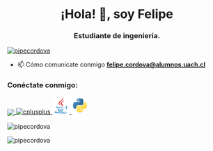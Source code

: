 <h1 align="center">¡Hola! 👋, soy Felipe</h1>
<h3 align="center">Estudiante de ingeniería.</h3>

<p align="left"> <a href="https://github.com/ryo-ma/ github-profile-trophy"><img src="https://github-profile-trophy.vercel.app/?username=pipecordova" alt="pipecordova" /></a> </p>

- 📫 Cómo comunícate conmigo **felipe.cordova@alumnos.uach.cl**

<h3 align="left">Conéctate conmigo:</h3>
<p align="left">
<a href="https://discord. gg/Piipe#9304" target="en blanco"><img align="center" src="https://raw.githubusercontent.com/rahuldkjain/github-profile-readme-generator/master/src/images/icons/ Social/discord.svg"



<p align="left"> <a href="https://www.w3schools.com/cpp/" target="_blank" rel="noreferrer"> <img src="https://raw.githubusercontent. com/devicons/devicon/master/icons/cplusplus/cplusplus-original.svg" alt="cplusplus" width="40" height="40"/> </a> <a href="https://www. java.com" target="_blank" rel="noreferrer"> <img src="https://raw.githubusercontent.com/devicons/devicon/master/icons/java/java-original.svg" alt="java " width="40" height="40"/> </a> <a href="https://www.python.org" target="_blank" rel="noreferrer"> <img src="https://raw.githubusercontent.com/devicons/devicon/master/icons/python/python-original.svg" alt="python" width="40" height="40"/> </a> </p>

<p><img align="center" src="https://github-readme-stats.vercel.app/api/top-langs?username=pipecordova&show_icons=true&locale=en&layout=compact" alt="pipecordova" /> </p>

<p><img align="center" src="https://github-readme-streak-stats.herokuapp.com/?user=pipecordova&" alt="pipecordova" /></p>
